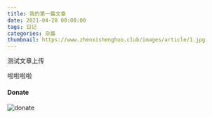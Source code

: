 ```yaml
---
title: 我的第一篇文章
date: 2021-04-28 00:00:00
tags: 日记
categories: 杂篇
thumbnail: https://www.zhenxishenghuo.club/images/article/1.jpg
---
```


测试文章上传

啦啦啦啦


#### Donate

![donate](https://www.zhenxishenghuo.club/images/pay_info.png)

